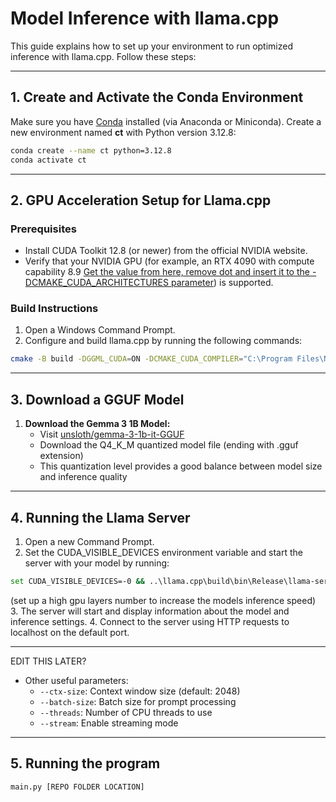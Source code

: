 # Model Inference with llama.cpp

This guide explains how to set up your environment to run optimized inference with llama.cpp. Follow these steps:

---

## 1. Create and Activate the Conda Environment

Make sure you have [Conda](https://www.anaconda.com/docs/getting-started/miniconda/main) installed (via Anaconda or Miniconda). Create a new environment named **ct** with Python version 3.12.8:

```bash
conda create --name ct python=3.12.8
conda activate ct
```

---

## 2. GPU Acceleration Setup for Llama.cpp

### Prerequisites
- Install CUDA Toolkit 12.8 (or newer) from the official NVIDIA website.
- Verify that your NVIDIA GPU (for example, an RTX 4090 with compute capability 8.9 [Get the value from here, remove dot and insert it to the -DCMAKE_CUDA_ARCHITECTURES parameter](https://developer.nvidia.com/cuda-gpus)) is supported.

### Build Instructions
1. Open a Windows Command Prompt.
2. Configure and build llama.cpp by running the following commands:
```bash
cmake -B build -DGGML_CUDA=ON -DCMAKE_CUDA_COMPILER="C:\Program Files\NVIDIA GPU Computing Toolkit\CUDA\v12.8\bin\nvcc.exe" -DCMAKE_CUDA_ARCHITECTURES="89" && cmake --build build --config Release
```

---

## 3. Download a GGUF Model

1. **Download the Gemma 3 1B Model:**
   - Visit [unsloth/gemma-3-1b-it-GGUF](https://huggingface.co/unsloth/gemma-3-1b-it-GGUF/tree/main)
   - Download the Q4_K_M quantized model file (ending with .gguf extension)
   - This quantization level provides a good balance between model size and inference quality

---

## 4. Running the Llama Server

1. Open a new Command Prompt.
2. Set the CUDA_VISIBLE_DEVICES environment variable and start the server with your model by running:
```bash
set CUDA_VISIBLE_DEVICES=-0 && ..\llama.cpp\build\bin\Release\llama-server --model ..\models\gemma-3-1b-it-Q4_K_M.gguf --n-gpu-layers 420
```
(set up a high gpu layers number to increase the models inference speed)
3. The server will start and display information about the model and inference settings.
4. Connect to the server using HTTP requests to localhost on the default port.

---

EDIT THIS LATER?

- Other useful parameters:
  - `--ctx-size`: Context window size (default: 2048)
  - `--batch-size`: Batch size for prompt processing
  - `--threads`: Number of CPU threads to use
  - `--stream`: Enable streaming mode

---

## 5. Running the program
```bash
main.py [REPO FOLDER LOCATION]
```
